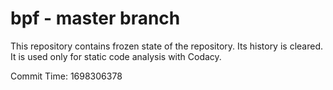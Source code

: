 # bpf - master branch

This repository contains frozen state of the repository.
Its history is cleared. It is used only for static code
analysis with Codacy.

Commit Time: 1698306378